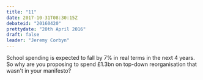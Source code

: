 ```yaml
---
title: "11"
date: 2017-10-31T08:30:15Z
debateid: "20160420"
prettydate: "20th April 2016"
draft: false
leader: "Jeremy Corbyn"
---
```


School spending is expected to fall by 7% in real terms in the next 4 years. So why are you proposing to spend £1.3bn on top-down reorganisation that wasn't in your manifesto?